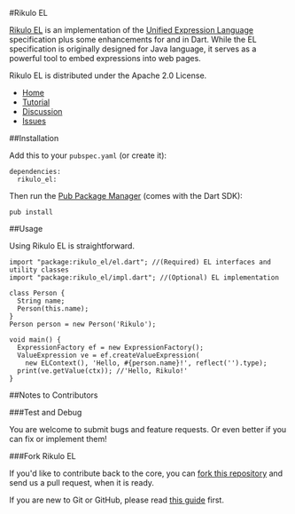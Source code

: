 #Rikulo EL

[Rikulo EL](http://rikulo.org) is an implementation of the [Unified Expression
 Language](http://en.wikipedia.org/wiki/Unified_Expression_Language) 
 specification plus some enhancements for and in Dart. While the EL specification
 is originally designed for Java language, it serves as a powerful tool to embed 
 expressions into web pages.
 
Rikulo EL is distributed under the Apache 2.0 License.

* [Home](http://rikulo.org)
* [Tutorial](http://blog.rikulo.org/posts/2012/Sep/tutorial/rikulo-el-an-expression-language-for-and-in-dart/)
* [Discussion](http://stackoverflow.com/questions/tagged/rikulo)
* [Issues](https://github.com/rikulo/rikulo-el/issues)

##Installation

Add this to your `pubspec.yaml` (or create it):

    dependencies:
      rikulo_el:

Then run the [Pub Package Manager](http://pub.dartlang.org/doc) (comes with the Dart SDK):

    pub install

##Usage

Using Rikulo EL is straightforward.

    import "package:rikulo_el/el.dart"; //(Required) EL interfaces and utility classes
    import "package:rikulo_el/impl.dart"; //(Optional) EL implementation

    class Person {
      String name;
      Person(this.name);
    }
    Person person = new Person('Rikulo');

    void main() {
      ExpressionFactory ef = new ExpressionFactory();
      ValueExpression ve = ef.createValueExpression(
        new ELContext(), 'Hello, #{person.name}!', reflect('').type);
      print(ve.getValue(ctx)); //'Hello, Rikulo!'
    }

##Notes to Contributors

###Test and Debug

You are welcome to submit bugs and feature requests. Or even better if you can fix or implement them!

###Fork Rikulo EL

If you'd like to contribute back to the core, you can [fork this repository](https://help.github.com/articles/fork-a-repo) and send us a pull request, when it is ready.

If you are new to Git or GitHub, please read [this guide](https://help.github.com/) first.
